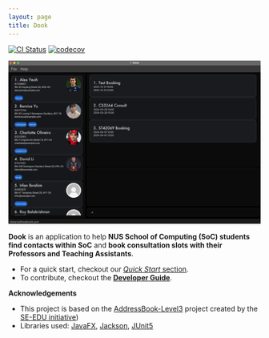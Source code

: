 ```yaml
---
layout: page
title: Dook
---
```


[![CI Status](https://github.com/AY2324S2-CS2103T-W11-3/tp/workflows/Java%20CI/badge.svg)](https://github.com/AY2324S2-CS2103T-W11-3/tp/actions)
[![codecov](https://codecov.io/gh/AY2324S2-CS2103T-W11-3/tp/branch/master/graph/badge.svg)](https://codecov.io/gh/AY2324S2-CS2103T-W11-3/tp)

![Ui](images/NewUi.png)

**Dook** is an application to help **NUS School of Computing (SoC) students find contacts within SoC** and **book consultation slots with their Professors and Teaching Assistants**.<br>

* For a quick start, checkout our [_Quick Start_ section](UserGuide.md).
* To contribute, checkout the [**Developer Guide**](DeveloperGuide.md).

**Acknowledgements**

* This project is based on the [AddressBook-Level3](https://github.com/se-edu/addressbook-level3) project created by the [SE-EDU initiative](https://se-education.org))
* Libraries used: [JavaFX](https://openjfx.io/), [Jackson](https://github.com/FasterXML/jackson), [JUnit5](https://github.com/junit-team/junit5)
